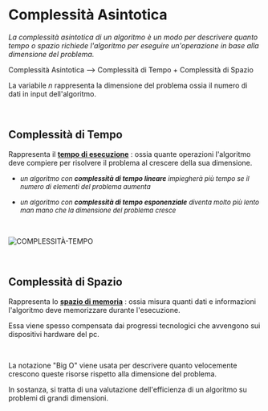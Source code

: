 # Complessità Asintotica
*La complessità asintotica di un algoritmo è un modo per descrivere quanto tempo o spazio richiede l'algoritmo per eseguire un'operazione in base alla dimensione del problema.*

Complessità Asintotica --> Complessità di Tempo + Complessità di Spazio

La variabile *n* rappresenta la dimensione del problema ossia il numero di dati in input dell'algoritmo.

<br>

## Complessità di Tempo 
Rappresenta il <ins>**tempo di esecuzione**</ins> : ossia quante operazioni l'algoritmo deve compiere per risolvere il problema al crescere della sua dimensione.
<br>

* <font size = "2">*un algoritmo con **complessità di tempo lineare** impiegherà più tempo se il numero di elementi del problema aumenta*</font>

* <font size = "2">*un algoritmo con **complessità di tempo esponenziale** diventa molto più lento man mano che la dimensione del problema cresce*</font>

<br>

![COMPLESSITÀ-TEMPO](../imgs/complesittà-tempo.png)

<br>

## Complessità di Spazio 
Rappresenta lo <ins>**spazio di memoria**</ins> : ossia misura quanti dati e informazioni l'algoritmo deve memorizzare durante l'esecuzione.

Essa viene spesso compensata dai progressi tecnologici che avvengono sui dispositivi hardware del pc.

<br>

La notazione "Big O" viene usata per descrivere quanto velocemente crescono queste risorse rispetto alla dimensione del problema. 
<br>

In sostanza, si tratta di una valutazione dell'efficienza di un algoritmo su problemi di grandi dimensioni.
